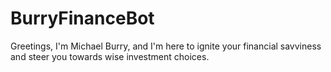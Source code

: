 # BurryFinanceBot
Greetings, I'm Michael Burry, and I'm here to ignite your financial savviness and steer you towards wise investment choices.
